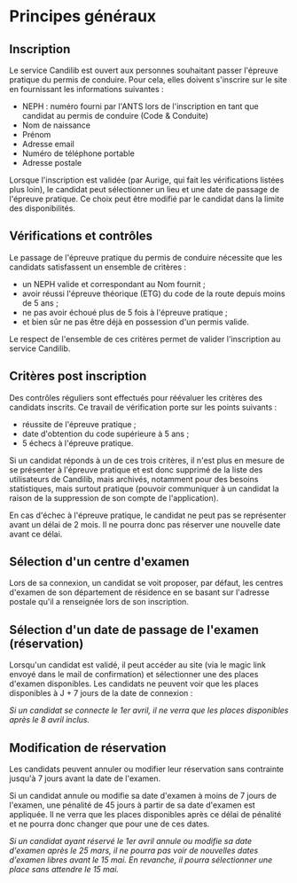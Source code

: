 # Principes généraux

## Inscription

Le service Candilib est ouvert aux personnes souhaitant passer l'épreuve pratique du permis de
conduire. Pour cela, elles doivent s'inscrire sur le site en fournissant les informations
suivantes :

* NEPH : numéro fourni par l'ANTS lors de l'inscription en tant que candidat au permis de
  conduire (Code & Conduite)
* Nom de naissance
* Prénom
* Adresse email
* Numéro de téléphone portable
* Adresse postale

Lorsque l'inscription est validée (par Aurige, qui fait les vérifications listées plus loin),
le candidat peut sélectionner un lieu et une date de passage de l'épreuve pratique. Ce choix
peut être modifié par le candidat dans la limite des disponibilités.

## Vérifications et contrôles

Le passage de l'épreuve pratique du permis de conduire nécessite que les candidats satisfassent
un ensemble de critères :

* un NEPH valide et correspondant au Nom fournit ;
* avoir réussi l'épreuve théorique (ETG) du code de la route depuis moins de 5 ans ;
* ne pas avoir échoué plus de 5 fois à l'épreuve pratique ;
* et bien sûr ne pas être déjà en possession d'un permis valide.

Le respect de l'ensemble de ces critères permet de valider l'inscription au service Candilib.

## Critères post inscription

Des contrôles réguliers sont effectués pour réévaluer les critères des candidats inscrits. Ce
travail de vérification porte sur les points suivants :

* réussite de l'épreuve pratique ;
* date d'obtention du code supérieure à 5 ans ;
* 5 échecs à l'épreuve pratique.

Si un candidat réponds à un de ces trois critères, il n'est plus en mesure de se présenter à
l'épreuve pratique et est donc supprimé de la liste des utilisateurs de Candilib, mais archivés,
notamment pour des besoins statistiques, mais surtout pratique (pouvoir communiquer à un
candidat la raison de la suppression de son compte de l'application).

En cas d'échec à l'épreuve pratique, le candidat ne peut pas se représenter avant un délai de 2
mois. Il ne pourra donc pas réserver une nouvelle date avant ce délai.

## Sélection d'un centre d'examen

Lors de sa connexion, un candidat se voit proposer, par défaut, les centres d'examen de son
département de résidence en se basant sur l'adresse postale qu'il a renseignée lors de son
inscription.

## Sélection d'un date de passage de l'examen (réservation)

Lorsqu'un candidat est validé, il peut accéder au site (via le magic link envoyé dans le mail de
confirmation) et sélectionner une des places d'examen disponibles. Les candidats ne peuvent voir
que les places disponibles à J + 7 jours de la date de connexion :

*Si un candidat se connecte le 1er avril, il ne verra que les places disponibles après le 8
avril inclus.*

## Modification de réservation

Les candidats peuvent annuler ou modifier leur réservation sans contrainte jusqu'à 7 jours avant
la date de l'examen.

Si un candidat annule ou modifie sa date d'examen à moins de 7 jours de l'examen, une pénalité
de 45 jours à partir de sa date d'examen est appliquée. Il ne verra que les places disponibles
après ce délai de pénalité et ne pourra donc changer que pour une de ces dates.

*Si un candidat ayant réservé le 1er avril annule ou modifie sa date d'examen après le 25 mars,
il ne pourra pas voir de nouvelles dates d'examen libres avant le 15 mai. En revanche, il pourra
sélectionner une place sans attendre le 15 mai.*
